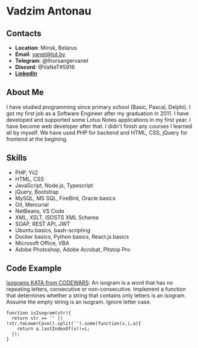 # Vadzim Antonau

## Contacts

- **Location**: Minsk, Belarus
- **Email**: vanet@tut.by
- **Telegram**: @thorsangervanet
- **Discord**: @VaNeT#5916
- **[LinkedIn](https://www.linkedin.com/in/vadzim-antonau-394358119/)**

## About Me

I have studied programming since primary school (Basic, Pascal, Delphi). I got my first job as a Software Engineer after my graduation in 2011. I have developed and supported some Lotus Notes applications in my first year. I have become web developer after that. I didn't finish any courses I learned all by myself. We have used PHP for backend and HTML, CSS, jQuery for frontend at the begining.

## Skills

- PHP, Yii2
- HTML, CSS
- JavaScript, Node.js, Typescript
- jQuery, Bootstrap
- MySQL, MS SQL, FireBird, Oracle basics
- Git, Mercurial
- NetBeans, VS Code
- XML, XSLT, ISOSTS XML Scheme
- SOAP, REST API, JWT
- Ubuntu basics, bash-scripting
- Docker basics, Python basics, React.js basics
- Microsoft Office, VBA
- Adobe Photoshop, Adobe Acrobat, Pitstop Pro

## Code Example

[Isograms KATA from CODEWARS](https://www.codewars.com/kata/54ba84be607a92aa900000f1): An isogram is a word that has no repeating letters, consecutive or non-consecutive. Implement a function that determines whether a string that contains only letters is an isogram. Assume the empty string is an isogram. Ignore letter case.

```
function isIsogram(str){
  return str == '' || !str.toLowerCase().split('').some(function(v,i,a){
    return a.lastIndexOf(v)!=i;
  });
}
```
